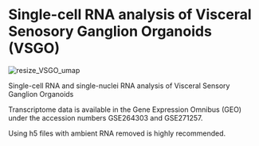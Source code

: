 # Single-cell RNA analysis of Visceral Senosory Ganglion Organoids (VSGO)

![resize_VSGO_umap](https://github.com/user-attachments/assets/f4d8189b-8919-4184-ada0-8b617498b108)

Single-cell RNA and single-nuclei RNA analysis of Visceral Sensory Ganglion Organoids

Transcriptome data is available in the Gene Expression Omnibus (GEO) 
under the accession numbers GSE264303 and GSE271257.

Using h5 files with ambient RNA removed is highly recommended.
